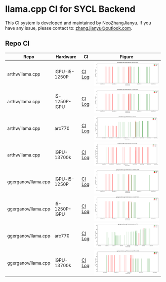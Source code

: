 # llama.cpp CI for SYCL Backend

This CI system is developed and maintained by NeoZhangJianyu. If you have any issue, please contact to: [zhang.jianyu@outlook.com](zhang.jianyu@outlook.com).

## Repo CI

|Repo|Hardware|CI|Figure|
|-|-|-|-|
|arthw/llama.cpp|iGPU-i5-1250P|[CI Log](./arthw-llama.cpp/iGPU-i5-1250P/README.md)|![Performance](./arthw-llama.cpp/iGPU-i5-1250P/perf.png)|
|arthw/llama.cpp|i5-1250P-iGPU|[CI Log](./arthw-llama.cpp/i5-1250P-iGPU/README.md)|![Performance](./arthw-llama.cpp/i5-1250P-iGPU/perf.png)|
|arthw/llama.cpp|arc770|[CI Log](./arthw-llama.cpp/arc770/README.md)|![Performance](./arthw-llama.cpp/arc770/perf.png)|
|arthw/llama.cpp|iGPU-13700k|[CI Log](./arthw-llama.cpp/iGPU-13700k/README.md)|![Performance](./arthw-llama.cpp/iGPU-13700k/perf.png)|
|ggerganov/llama.cpp|iGPU-i5-1250P|[CI Log](./ggerganov-llama.cpp/iGPU-i5-1250P/README.md)|![Performance](./ggerganov-llama.cpp/iGPU-i5-1250P/perf.png)|
|ggerganov/llama.cpp|i5-1250P-iGPU|[CI Log](./ggerganov-llama.cpp/i5-1250P-iGPU/README.md)|![Performance](./ggerganov-llama.cpp/i5-1250P-iGPU/perf.png)|
|ggerganov/llama.cpp|arc770|[CI Log](./ggerganov-llama.cpp/arc770/README.md)|![Performance](./ggerganov-llama.cpp/arc770/perf.png)|
|ggerganov/llama.cpp|iGPU-13700k|[CI Log](./ggerganov-llama.cpp/iGPU-13700k/README.md)|![Performance](./ggerganov-llama.cpp/iGPU-13700k/perf.png)|
